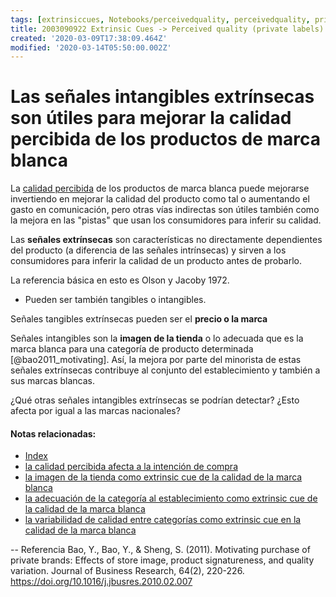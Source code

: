 ```yaml
---
tags: [extrinsiccues, Notebooks/perceivedquality, perceivedquality, privatelabel]
title: 2003090922 Extrinsic Cues -> Perceived quality (private labels)
created: '2020-03-09T17:38:09.464Z'
modified: '2020-03-14T05:50:00.002Z'
---
```


# Las señales intangibles extrínsecas son útiles para mejorar la calidad percibida de los productos de marca blanca

La [calidad percibida](2003090859_calidad_percibida_intencion_compra.md) de los productos de marca blanca puede mejorarse invertiendo en mejorar la calidad del producto como tal o aumentando el gasto en comunicación, pero otras vías indirectas son útiles también como la mejora en las "pistas" que usan los consumidores para inferir su calidad.

Las **señales extrínsecas** son características no directamente dependientes del producto (a diferencia de las señales intrínsecas) y sirven a los consumidores para inferir la calidad de un producto antes de probarlo. 

La referencia básica en esto es Olson y Jacoby 1972.

- Pueden ser también tangibles o intangibles. 

Señales tangibles extrínsecas pueden ser el **precio o la marca**

Señales intangibles son la **imagen de la tienda** o lo adecuada que es la marca blanca para una categoría de producto determinada [@bao2011_motivating]. Así, la mejora por parte del minorista de estas señales extrínsecas contribuye al conjunto del establecimiento y también a sus marcas blancas.

¿Qué otras señales intangibles extrínsecas se podrían detectar? ¿Esto afecta por igual a las marcas nacionales?

#### Notas relacionadas: 


- [Index](_2003101705_index.md)
- [la calidad percibida afecta a la intención de compra](2003090859_calidad_percibida_intencion_compra.md)
- [la imagen de la tienda como extrinsic cue de la calidad de la marca blanca](2003090942_imagen_tienda_calidadpercibida_marcablanca.md)
- [la adecuación de la categoría al establecimiento como extrinsic cue de la calidad de la marca blanca](2003091906_adecuacion_categoria_calidadpercibida_marcablanca.md)
- [la variabilidad de calidad entre categorías como extrinsic cue en la calidad de la marca blanca](2003091913_variabilidad_calidad_calidadpercibida_marcablanca.md)



--
Referencia
Bao, Y., Bao, Y., & Sheng, S. (2011). Motivating purchase of private brands: Effects of store image, product signatureness, and quality variation. Journal of Business Research, 64(2), 220-226. https://doi.org/10.1016/j.jbusres.2010.02.007








